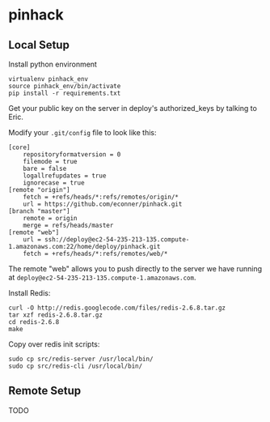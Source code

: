 pinhack
=======

Local Setup
-----------

Install python environment

	virtualenv pinhack_env
	source pinhack_env/bin/activate
	pip install -r requirements.txt

Get your public key on the server in deploy's authorized_keys by talking to Eric.

Modify your ``.git/config`` file to look like this:

	[core]
		repositoryformatversion = 0
		filemode = true
		bare = false
		logallrefupdates = true
		ignorecase = true
	[remote "origin"]
		fetch = +refs/heads/*:refs/remotes/origin/*
		url = https://github.com/econner/pinhack.git
	[branch "master"]
		remote = origin
		merge = refs/heads/master
	[remote "web"]
		url = ssh://deploy@ec2-54-235-213-135.compute-1.amazonaws.com:22/home/deploy/pinhack.git
		fetch = +refs/heads/*:refs/remotes/web/*

The remote "web" allows you to push directly to the server we have running at
``deploy@ec2-54-235-213-135.compute-1.amazonaws.com``.

Install Redis:

	curl -O http://redis.googlecode.com/files/redis-2.6.8.tar.gz
	tar xzf redis-2.6.8.tar.gz
	cd redis-2.6.8
	make

Copy over redis init scripts:

	sudo cp src/redis-server /usr/local/bin/
	sudo cp src/redis-cli /usr/local/bin/

Remote Setup
------------
TODO
